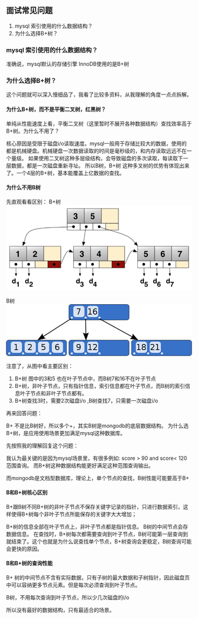 ## 面试常见问题

1. mysql 索引使用的什么数据结构？
2. 为什么选择B+树？

### mysql 索引使用的什么数据结构？
准确说，mysql默认的存储引擎 InnoDB使用的是B+树

### 为什么选择B+树？

这个问题就可以深入慢细品了，我看了比较多资料，从我理解的角度一点点拆解。

#### 为什么B+树，而不是平衡二叉树，红黑树？
单纯从性能速度上看，平衡二叉树（这里暂时不展开各种数据结构）查找效率高于B+树。为什么不用了？

核心原因是受限于磁盘i/o读取速度。mysql一般用于存储比较大的数据，使用的都是机械硬盘。机械硬盘一次数据读取的时间是毫秒级的，和内存读取远远不在一个量级。
如果使用二叉树这种多层级结构，会导致磁盘的多次读取，每读取下一层数据，都是一次磁盘重新寻址。
所以B树，B+树 这种多叉树的优势有体现出来了。一个4层的B+树，基本能覆盖上亿数据的查找。

#### 为什么不用B树

先直观看看区别：
B+树
![](../media//202007/2020-07-03_153012.png)

B树
![](../media//202007/2020-07-03_153108.png)

注意了，从图中看主要区别：
1. B+树 图中的3和5 也在叶子节点中，而B树7和16不在叶子节点
2. B+树，非叶子节点，只有指针信息，索引信息都在叶子节点，而B树的索引信息叶子节点和非叶子节点都有。
3. B+树查找3时，需要2次磁盘i/o ,B树查找7，只需要一次磁盘i/o



再来回答问题：

B+ 不是比B树好，所以多个+，其实B树是mongodb的底层数据结构。
为什么选B+树，是应用使用场景更加满足mysql这种数据库。

先按照我的理解回复这个问题：

我认为最关键的是因为mysql场景里，有很多例如: score > 90 and score< 120 范围查询。
而B+树这种数据结构能更好满足这种范围查询输出。

而mongodb是文档型数据库，理论上，单个节点的查找，B树性能可能要高于B+

#### B和B+树核心区别
B+跟B树不同B+树的非叶子节点不保存关键字记录的指针，只进行数据索引，这样使得B+树每个非叶子节点所能保存的关键字大大增加；

B+树的信息全部在叶子节点上，非叶子节点都是指针信息。
B树的中间节点会存数据信息。
在查找时，B+树每次都需要查询到叶子节点，B树可能第一层查询到就结束了。这个也就是为什么说查找单个节点，B+树查询会更稳定，B树查询可能会更快的原因。

#### B和B+树的查询性能
B+ 树的中间节点不含有实际数据，只有子树的最大数据和子树指针，因此磁盘页中可以容纳更多节点元素。但是每次必须查询到叶子节点。

B树，不用每次查询到叶子节点，所以少几次磁盘的i/o 

所以没有最好的数据结构，只有最适合的场景。
